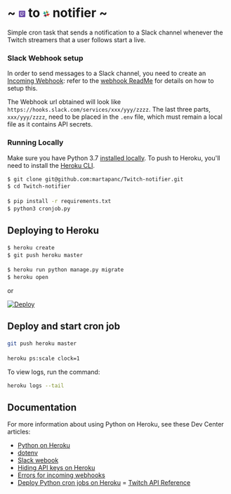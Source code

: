 # ~ <img src="images/twitch.png" width="3%"/> to <img src="images/slack.png" width="3%"/> notifier ~

Simple cron task that sends a notification to a Slack channel whenever the Twitch streamers that a user follows start a live.

### Slack Webhook setup
In order to send messages to a Slack channel, you need to create an [Incoming Webhook](https://api.slack.com/messaging/webhooks): refer to the [webhook ReadMe](Slack-incoming-webhooks.md) for details on how to setup this.

The Webhook url obtained will look like `https://hooks.slack.com/services/xxx/yyy/zzzz`. The last three parts, `xxx/yyy/zzzz`, need to be placed in the `.env` file, which must remain a local file as it contains API secrets.


### Running Locally

Make sure you have Python 3.7 [installed locally](http://install.python-guide.org). To push to Heroku, you'll need to install the [Heroku CLI](https://devcenter.heroku.com/articles/heroku-cli).

```sh
$ git clone git@github.com:martapanc/Twitch-notifier.git
$ cd Twitch-notifier

$ pip install -r requirements.txt
$ python3 cronjob.py
```

## Deploying to Heroku

```sh
$ heroku create
$ git push heroku master

$ heroku run python manage.py migrate
$ heroku open
```
or

[![Deploy](https://www.herokucdn.com/deploy/button.svg)](https://heroku.com/deploy)

## Deploy and start cron job
```sh
git push heroku master

heroku ps:scale clock=1
```

To view logs, run the command:
```sh
heroku logs --tail
```
## Documentation

For more information about using Python on Heroku, see these Dev Center articles:

- [Python on Heroku](https://devcenter.heroku.com/categories/python)
- [dotenv](https://pypi.org/project/python-dotenv/)
- [Slack webook](https://pypi.org/project/slack-webhook/)
- [Hiding API keys on Heroku](https://medium.com/better-programming/how-to-hide-your-api-keys-c2b952bc07e6)
- [Errors for incoming webhooks](https://api.slack.com/changelog/2016-05-17-changes-to-errors-for-incoming-webhooks)
- [Deploy Python cron jobs on Heroku](https://saqibameen.com/deploy-python-cron-job-scripts-on-heroku/)
= [Twitch API Reference](https://dev.twitch.tv/docs/api/reference#get-users-follows)


